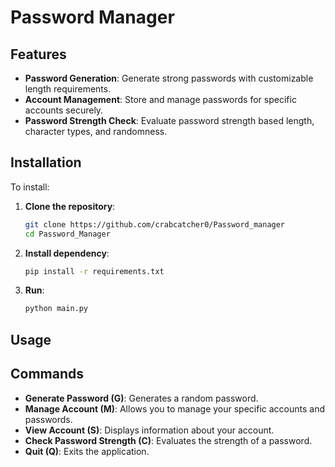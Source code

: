 # Password Manager
## Features
- **Password Generation**: Generate strong passwords with customizable length requirements.
- **Account Management**: Store and manage passwords for specific accounts securely.
- **Password Strength Check**: Evaluate password strength based length, character types, and randomness.

## Installation

To install:

1. **Clone the repository**:
   ```bash
   git clone https://github.com/crabcatcher0/Password_manager
   cd Password_Manager
   
2. **Install dependency**:
   ```bash
   pip install -r requirements.txt
   
3. **Run**:
   ```bash
   python main.py

## Usage
## Commands
- **Generate Password (G)**: Generates a random password.
- **Manage Account (M)**: Allows you to manage your specific accounts and passwords.
- **View Account (S)**: Displays information about your account.
- **Check Password Strength (C)**: Evaluates the strength of a password.
- **Quit (Q)**: Exits the application.
